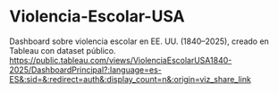 # Violencia-Escolar-USA
Dashboard sobre violencia escolar en EE. UU. (1840–2025), creado en Tableau con dataset público.
https://public.tableau.com/views/ViolenciaEscolarUSA1840-2025/DashboardPrincipal?:language=es-ES&:sid=&:redirect=auth&:display_count=n&:origin=viz_share_link
